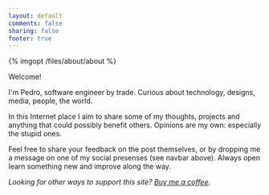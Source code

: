 ```yaml
---
layout: default
comments: false
sharing: false
footer: true
---
```


<p></p>

<article class="hentry" role="article">

{% imgopt /files/about/about %}

<p></p>

<p>Welcome!</p>

<p>I'm Pedro, software engineer by trade. Curious about technology, designs, media, people, the world.

<p>In this Internet place I aim to share some of my thoughts, projects and anything that could possibly benefit others. Opinions are my own: especially the stupid ones.</p>

<p>Feel free to share your feedback on the post themselves, or by dropping me a message on one of my social presenses (see navbar above). Always open learn something new and improve along the way.</p>

<p style="font-style: italic">Looking for other ways to support this site? <a href="https://buymeacoffee.com/lopespm">Buy me a coffee</a>.</p>

</article>



